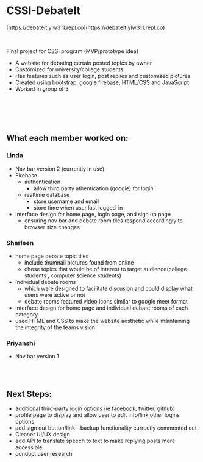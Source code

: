 # CSSI-DebateIt

[https://debateit.ylw311.repl.co](https://debateit.ylw311.repl.co)

<br/>

Final project for CSSI program (MVP/prototype idea)
- A website for debating certain posted topics by owner 
- Customized for university/college students
- Has features such as user login, post replies and customized pictures
- Created using bootstrap, google firebase, HTML/CSS and JavaScript
- Worked in group of 3
 <br/>



<br/><br/>
## What each member worked on:

### Linda
- Nav bar version 2 (currently in use)
- Firebase 
  - authentication
    - allow third party athentication (google) for login
  - realtime database
    - store username and email
    - store time when user last logged-in
- interface design for home page, login page, and sign up page
  - ensuring nav bar and debate room tiles respond accordingly to browser size changes

### Sharleen
- home page debate topic tiles 
  - include thumnail pictures found from online
  - chose topics that would be of interest to target audience(college students , computer science students)
- individual debate rooms 
  - which were designed to facilitate discusion and could display what users were active or not
  - debate rooms featured video icons similar to google meet format
- interface design for home page and individual debate rooms of each category
- used HTML and CSS to make the website aesthetic while maintaining the integrity of the teams vision
 

### Priyanshi
- Nav bar version 1

<br/><br/>
## Next Steps:
- additional third-party login options (ie facebook, twitter, github)
- profile page to display and allow user to edit info/link other logins options
- add sign out button/link - backup functionality currectly commented out
- Cleaner UI/UX design
- add API to translate speech to text to make replying posts more accessible
- conduct user research
